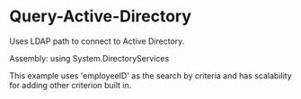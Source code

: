 # Query-Active-Directory

Uses LDAP path to connect to Active Directory.

Assembly:
using System.DirectoryServices

This example uses 'employeeID' as the search by criteria and has scalability for adding other criterion built in.
